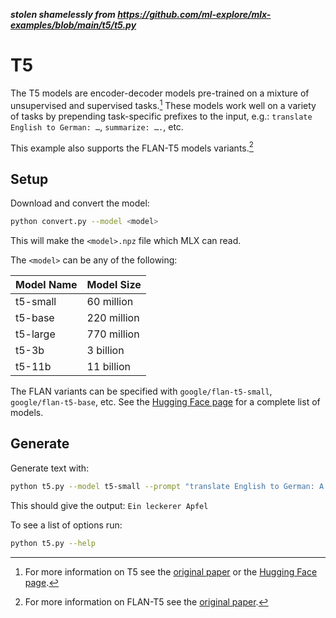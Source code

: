 ***stolen shamelessly from https://github.com/ml-explore/mlx-examples/blob/main/t5/t5.py***

# T5

The T5 models are encoder-decoder models pre-trained on a mixture of
unsupervised and supervised tasks.[^1] These models work well on a variety of
tasks by prepending task-specific prefixes to the input, e.g.:
`translate English to German: …`, `summarize: ….`, etc.

This example also supports the FLAN-T5 models variants.[^2]

## Setup

Download and convert the model:

```sh
python convert.py --model <model>
```

This will make the `<model>.npz` file which MLX can read.

The `<model>` can be any of the following:

| Model Name | Model Size  |
| ---------- | ----------
| t5-small   | 60 million  |
| t5-base    | 220 million |
| t5-large   | 770 million |
| t5-3b      | 3 billion   |
| t5-11b     | 11 billion  |

The FLAN variants can be specified with `google/flan-t5-small`,
`google/flan-t5-base`, etc. See the [Hugging Face
page](https://huggingface.co/docs/transformers/model_doc/flan-t5) for a
complete list of models.

## Generate

Generate text with:

```sh
python t5.py --model t5-small --prompt "translate English to German: A tasty apple"
```

This should give the output: `Ein leckerer Apfel`

To see a list of options run:

```sh
python t5.py --help
```

[^1]: For more information on T5 see the [original paper](https://arxiv.org/abs/1910.10683)
   or the [Hugging Face page](https://huggingface.co/docs/transformers/model_doc/t5).
[^2]: For more information on FLAN-T5 see the [original paper](https://arxiv.org/abs/2210.11416).
